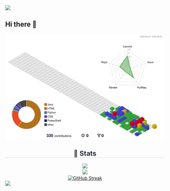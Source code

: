 <img src="https://capsule-render.vercel.app/api?type=waving&height=250&color=timeGradient&text=Hello%20Github🚀&fontSize=60&animation=twinkling&fontAlign=50&fontAlignY=35&rotate=-5&desc=-%20GUNW-O-O&descAlign=72&descAlignY=55"/>

## Hi there 👋

![](./profile-3d-contrib/profile-gitblock.svg)

<div align= "center"> 
<h2 style="border-bottom: 1px solid #d8dee4; color: #282d33;"> 🏅 Stats </h2>
  <div align= "center"> 
    <img src="https://github-readme-stats.vercel.app/api?username=GUNW-O-O&theme=vue-dark"/>
  </div> 
  <div align="center">
    <img src="https://github-readme-stats.vercel.app/api/top-langs/?username=GUNW-O-O&layout=compact&theme=vue-dark"/>
  </div>
  <div>
    <a href="https://git.io/streak-stats"><img src="https://streak-stats.demolab.com?user=GUNW-O-O&theme=vue-dark&hide_border=true&border_radius=5&locale=ko" alt="GitHub Streak" /></a>
  </div>
</div>

<!--
<div align= "center">
    <h2 style="border-bottom: 1px solid #d8dee4; color: #282d33;"> 🛠️ Tech Stacks </h2> <br> 
    <div style="margin: 0 auto; text-align: center;" align= "center"> <img src="https://img.shields.io/badge/Java-007396?style=for-the-badge&logo=Java&logoColor=white">
          <img src="https://img.shields.io/badge/HTML5-E34F26?style=for-the-badge&logo=HTML5&logoColor=white">
          <img src="https://img.shields.io/badge/Git-F05032?style=for-the-badge&logo=Git&logoColor=white">
          <img src="https://img.shields.io/badge/Github-181717?style=for-the-badge&logo=Github&logoColor=white">
          <img src="https://img.shields.io/badge/MySQL-4479A1?style=for-the-badge&logo=MySQL&logoColor=white">
          <br/><img src="https://img.shields.io/badge/Spring-6DB33F?style=for-the-badge&logo=Spring&logoColor=white">
          <img src="https://img.shields.io/badge/Spring Boot-6DB33F?style=for-the-badge&logo=Spring Boot&logoColor=white">
          <img src="https://img.shields.io/badge/jQuery-0769AD?style=for-the-badge&logo=jQuery&logoColor=white">
          <img src="https://img.shields.io/badge/Javascript-F7DF1E?style=for-the-badge&logo=Javascript&logoColor=white">
          <img src="https://img.shields.io/badge/Bootstrap-7952B3?style=for-the-badge&logo=Bootstrap&logoColor=white">
          <br/><img src="https://img.shields.io/badge/CSS3-1572B6?style=for-the-badge&logo=CSS3&logoColor=white">
          <img src="https://img.shields.io/badge/Notion-000000?style=for-the-badge&logo=Notion&logoColor=white">
          </div>
    </div>
-->

<!--
**GUNW-O-O/GUNW-O-O** is a ✨ _special_ ✨ repository because its `README.md` (this file) appears on your GitHub profile.

Here are some ideas to get you started:

- 🔭 I’m currently working on ...
- 🌱 I’m currently learning ...
- 👯 I’m looking to collaborate on ...
- 🤔 I’m looking for help with ...
- 💬 Ask me about ...
- 📫 How to reach me: ...
- 😄 Pronouns: ...
- ⚡ Fun fact: ...
-->
<img src="https://capsule-render.vercel.app/api?type=waving&height=250&color=timeGradient&text=Hello%20Github!🚀&section=footer&animation=twinkling&fontSize=60&rotate=-5&desc=-GUNW-O-O&descAlign=65&descAlignY=80"/>
